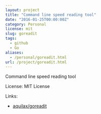 ```yaml
---
layout: project
title: "Command line speed reading tool"
date: "2016-01-25T00:00:00Z"
category: Personal
license: mit
slug: goreadit
tags:
  - github
  - Go
aliases:
  - /personal/goreadit.html
url: /project/goreadit.html
---
```


Command line speed reading tool

License: MIT License

Links:

* [aquilax/goreadit](https://github.com/aquilax/goreadit)
